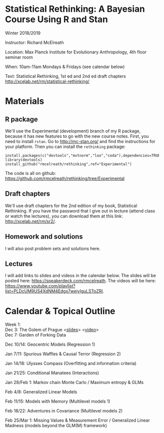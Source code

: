 Statistical Rethinking: A Bayesian Course Using R and Stan
===============

Winter 2018/2019

Instructor: Richard McElreath

Location: Max Planck Institute for Evolutionary Anthropology, 4th floor seminar room

When: 10am-11am Mondays & Fridays (see calendar below)

Text: Statistical Rethinking, 1st ed and 2nd ed draft chapters <http://xcelab.net/rm/statistical-rethinking/>

# Materials

## R package
We'll use the Experimental (development) branch of my R package, because it has new features to go with the new course notes. First, you need to install `rstan`. Go to <http://mc-stan.org/> and find the instructions for your platform. Then you can install the `rethinking` package:
```
install.packages(c("devtools","mvtnorm","loo","coda"),dependencies=TRUE)
library(devtools)
install_github("rmcelreath/rethinking",ref="Experimental")
```
The code is all on github: <https://github.com/rmcelreath/rethinking/tree/Experimental>

## Draft chapters
We'll use draft chapters for the 2nd edition of my book, Statistical Rethinking. If you have the password that I give out in lecture (attend class or watch the lectures), you can download them at this link: <http://xcelab.net/rm/sr2/>.

## Homework and solutions
I will also post problem sets and solutions here.

## Lectures

I will add links to slides and videos in the calendar below. The slides will be posted here: <https://speakerdeck.com/rmcelreath>. The videos will be here: <https://www.youtube.com/playlist?list=PLDcUM9US4XdNM4Edgs7weiyIguLSToZRI>.

# Calendar & Topical Outline

Week 1:  
Dec 3: The Golem of Prague <[slides](https://speakerdeck.com/rmcelreath/l01-statistical-rethinking-winter-2019)> <[video](https://www.youtube.com/watch?v=4WVelCswXo4)>  
Dec 7: Garden of Forking Data

Dec 10/14:
Geocentric Models (Regression 1)

Jan 7/11:
Spurious Waffles & Causal Terror (Regression 2)

Jan 14/18:
Ulysses Compass (Overfitting and information criteria)

Jan 21/25:
Conditional Manatees (Interactions)

Jan 28/Feb 1:
Markov chain Monte Carlo / Maximum entropy & GLMs

Feb 4/8:
Generalized Linear Models

Feb 11/15:
Models with Memory (Multilevel models 1)

Feb 18/22:
Adventures in Covariance (Multilevel models 2)

Feb 25/Mar 1:
Missing Values & Measurement Error / Generalized Linear Madness (models beyond the GLM(M) framework)